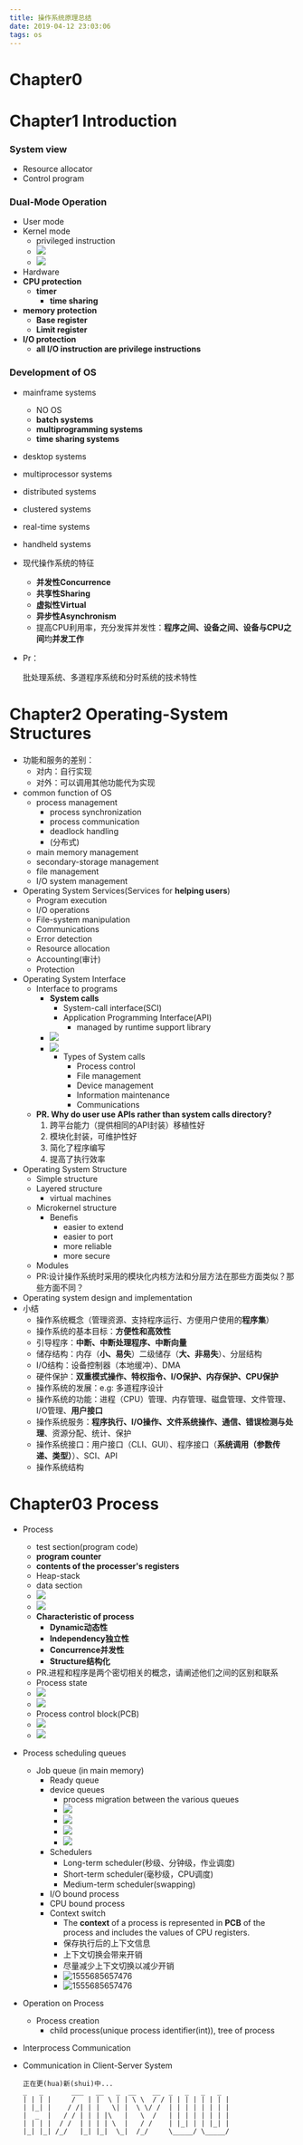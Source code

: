 ```yaml
---
title: 操作系统原理总结
date: 2019-04-12 23:03:06
tags: os
---
```

# Chapter0



# Chapter1 Introduction

### System view

*   Resource allocator
*   Control program

### Dual-Mode Operation

*   User mode
*   Kernel mode
    *   privileged instruction
    *   ![](/Review/OS/1555051141346.png)
    *   ![](/OS/1555051141346.png)
*   Hardware
*   **CPU protection**
    *   **timer**
        *   **time sharing**
*   **memory protection**
    *   **Base register**
    *   **Limit register**
*   **I/O protection**
    *   **all I/O instruction are privilege instructions**

### Development of OS

*   mainframe systems

    *   NO OS
    *   **batch systems**
    *   **multiprogramming systems**
    *   **time sharing systems**

*   desktop systems

*   multiprocessor systems

*   distributed systems

*   clustered systems

*   real-time systems

*   handheld systems

*   现代操作系统的特征

    *   **并发性Concurrence**
    *   **共享性Sharing**
    *   **虚拟性Virtual**
    *   **异步性Asynchronism**
    *   提高CPU利用率，充分发挥并发性：**程序之间、设备之间、设备与CPU之间**均**并发工作**

*   Pr：

    批处理系统、多道程序系统和分时系统的技术特性

# Chapter2 Operating-System Structures

*   功能和服务的差别：
    *   对内：自行实现
    *   对外：可以调用其他功能代为实现
*   common function of OS
    *   process management
        *   process synchronization
        *   process communication
        *   deadlock handling
        *   (分布式)
    *   main memory management
    *   secondary-storage management
    *   file management
    *   I/O system management
*   Operating System Services(Services for **helping users**)
    *   Program execution
    *   I/O operations
    *   File-system manipulation
    *   Communications
    *   Error detection
    *   Resource allocation
    *   Accounting(审计)
    *   Protection
*   Operating System Interface
    *   Interface to programs
        *   **System calls**
            *   System-call interface(SCI)
            *   Application Programming Interface(API)
                *   managed by runtime support library
        *   ![](/Review/OS/1555145491705.png)
        *   ![](/OS/1555145491705.png)
            *   Types of System calls
                *   Process control
                *   File management
                *   Device management
                *   Information maintenance
                *   Communications
    *   **PR. Why do user use APIs rather than system calls directory?**
        1.  跨平台能力（提供相同的API封装）移植性好
        2.  模块化封装，可维护性好
        3.  简化了程序编写
        4.  提高了执行效率
*   Operating System Structure
    *   Simple structure
    *   Layered structure
        *   virtual machines
    *   Microkernel structure
        *   Benefis
            *   easier to extend
            *   easier to port
            *   more reliable
            *   more secure
    *   Modules
    *   PR:设计操作系统时采用的模块化内核方法和分层方法在那些方面类似？那些方面不同？
*   Operating system design and implementation
*   小结
    *   操作系统概念（管理资源、支持程序运行、方便用户使用的**程序集**）
    *   操作系统的基本目标：**方便性和高效性**
    *   引导程序：**中断、中断处理程序、中断向量**
    *   储存结构：内存（**小、易失**）二级储存（**大、非易失**）、分层结构
    *   I/O结构：设备控制器（本地缓冲）、DMA
    *   硬件保护：**双重模式操作、特权指令、I/O保护、内存保护、CPU保护**
    *   操作系统的发展：e.g: 多道程序设计
    *   操作系统的功能：进程（CPU）管理、内存管理、磁盘管理、文件管理、I/O管理、**用户接口**
    *   操作系统服务：**程序执行、I/O操作、文件系统操作、通信、错误检测与处理**、资源分配、统计、保护
    *   操作系统接口：用户接口（CLI、GUI）、程序接口（**系统调用（参数传递、类型）**）、SCI、API
    *   操作系统结构

# Chapter03 Process

*   Process 

    *   test section(program code)
    *   **program counter**
    *   **contents of the processer's registers**
    *   Heap-stack
    *   data section
    *   ![](/Review/OS/1555171608763.png)
    *   ![](OS/1555171608763.png)
    *   **Characteristic of process**
        *   **Dynamic动态性**
        *   **Independency独立性**
        *   **Concurrence并发性**
        *   **Structure结构化**
    *   PR.进程和程序是两个密切相关的概念，请阐述他们之间的区别和联系
    *   Process state
    *   ![](/Review/OS/1555173365887.png)
    *   ![](OS/1555173365887.png)
    *   Process control block(PCB)
    *   ![](/Review/OS/1555173537094.png)
    *   ![](OS/1555173537094.png)

*   Process scheduling queues

    *   Job queue (in main memory)
        *   Ready queue 
        *   device queues
            *   process migration between the various queues
            *   ![](/Review/OS/1555217568804.png)
            *   ![](OS/1555217568804.png)
            *   ![](/Review/OS/1555217608602.png)
            *   ![](OS/1555217608602.png)
        *   Schedulers
            *   Long-term scheduler(秒级、分钟级，作业调度)
            *   Short-term scheduler(毫秒级，CPU调度)
            *   Medium-term scheduler(swapping)
        *   I/O bound process
        *   CPU bound process
        *   Context switch
            *   The **context** of a process is represented in **PCB** of the process and includes the values of CPU registers.
            *   保存执行后的上下文信息
            *   上下文切换会带来开销
            *   尽量减少上下文切换以减少开销
            *   ![1555685657476](/Review/OS/1555685657476.png)
            *   ![1555685657476](OS/1555685657476.png)

*   Operation on Process

    *   Process creation
        *   child process(unique process identifier(int)), tree of process

*   Interprocess Communication

*   Communication in Client-Server System

    ```
    正在更(hua)新(shui)中...
    _   _       ___   __   _  __    __  _   _   _   _  
    | | | |     /   | |  \ | | \ \  / / | | | | | | | | 
    | |_| |    / /| | |   \| |  \ \/ /  | | | | | | | | 
    |  _  |   / / | | | |\   |   \  /   | | | | | | | | 
    | | | |  / /  | | | | \  |   / /    | |_| | | |_| | 
    |_| |_| /_/   |_| |_|  \_|  /_/     \_____/ \_____/ 
    ```

    





​		
